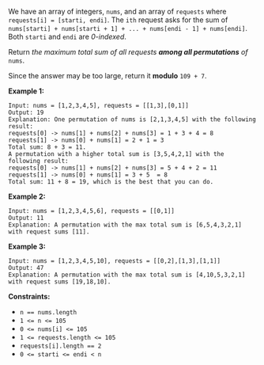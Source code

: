 We have an array of integers, `nums`, and an array of `requests` where
`requests[i] = [starti, endi]`. The `ith` request asks for the sum of
`nums[starti] + nums[starti + 1] + ... + nums[endi - 1] + nums[endi]`. Both
`starti` and `endi` are _0-indexed_.

Return _the maximum total sum of all requests **among all permutations** of_
`nums`.

Since the answer may be too large, return it **modulo** `109 + 7`.



**Example 1:**

    
    
    Input: nums = [1,2,3,4,5], requests = [[1,3],[0,1]]
    Output: 19
    Explanation: One permutation of nums is [2,1,3,4,5] with the following result: 
    requests[0] -> nums[1] + nums[2] + nums[3] = 1 + 3 + 4 = 8
    requests[1] -> nums[0] + nums[1] = 2 + 1 = 3
    Total sum: 8 + 3 = 11.
    A permutation with a higher total sum is [3,5,4,2,1] with the following result:
    requests[0] -> nums[1] + nums[2] + nums[3] = 5 + 4 + 2 = 11
    requests[1] -> nums[0] + nums[1] = 3 + 5  = 8
    Total sum: 11 + 8 = 19, which is the best that you can do.
    

**Example 2:**

    
    
    Input: nums = [1,2,3,4,5,6], requests = [[0,1]]
    Output: 11
    Explanation: A permutation with the max total sum is [6,5,4,3,2,1] with request sums [11].

**Example 3:**

    
    
    Input: nums = [1,2,3,4,5,10], requests = [[0,2],[1,3],[1,1]]
    Output: 47
    Explanation: A permutation with the max total sum is [4,10,5,3,2,1] with request sums [19,18,10].



**Constraints:**

  * `n == nums.length`
  * `1 <= n <= 105`
  * `0 <= nums[i] <= 105`
  * `1 <= requests.length <= 105`
  * `requests[i].length == 2`
  * `0 <= starti <= endi < n`

